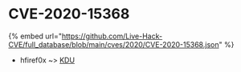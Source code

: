 # CVE-2020-15368
{% embed url="https://github.com/Live-Hack-CVE/full_database/blob/main/cves/2020/CVE-2020-15368.json" %}

* hfiref0x ~> [KDU](https://www.alice-snow.ru/2020/database/cve-2020-15368/kdu-hfiref0x)